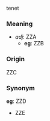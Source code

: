 tenet
### Meaning
+ _adj_: ZZA
    + __eg__: ZZB

### Origin

ZZC

### Synonym

__eg__: ZZD

+ ZZE


